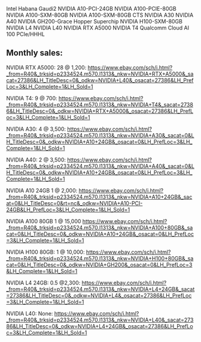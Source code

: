 Intel Habana Gaudi2
NVIDIA A10-PCI-24GB
NVIDIA A100-PCIE-80GB
NVIDIA A100-SXM-80GB
NVIDIA A100-SXM-80GB CTS
NVIDIA A30
NVIDIA A40
NVIDIA GH200-Grace Hopper Superchip
NVIDIA H100-SXM-80GB
NVIDIA L4
NVIDIA L40
NVIDIA RTX A5000
NVIDIA T4
Qualcomm Cloud AI 100 PCIe/HHHL

## Monthly sales:

NVIDIA RTX A5000: 28 @ 1,200: https://www.ebay.com/sch/i.html?_from=R40&_trksid=p2334524.m570.l1313&_nkw=NVIDIA+RTX+A5000&_sacat=27386&LH_TitleDesc=0&_odkw=NVIDIA+L40&_osacat=27386&LH_PrefLoc=3&LH_Complete=1&LH_Sold=1

NVIDIA T4: 9 @ 700: https://www.ebay.com/sch/i.html?_from=R40&_trksid=p2334524.m570.l1313&_nkw=NVIDIA+T4&_sacat=27386&LH_TitleDesc=0&_odkw=NVIDIA+RTX+A5000&_osacat=27386&LH_PrefLoc=3&LH_Complete=1&LH_Sold=1

NVIDIA A30: 4 @ 3,500: https://www.ebay.com/sch/i.html?_from=R40&_trksid=p2334524.m570.l1313&_nkw=NVIDIA+A30&_sacat=0&LH_TitleDesc=0&_odkw=NVIDIA+A10+24GB&_osacat=0&LH_PrefLoc=3&LH_Complete=1&LH_Sold=1

NVIDIA A40: 2 @ 3,500: https://www.ebay.com/sch/i.html?_from=R40&_trksid=p2334524.m570.l1313&_nkw=NVIDIA+A40&_sacat=0&LH_TitleDesc=0&_odkw=NVIDIA+A10+24GB&_osacat=0&LH_PrefLoc=3&LH_Complete=1&LH_Sold=1

NVIDIA A10 24GB 1 @ 2,000: https://www.ebay.com/sch/i.html?_from=R40&_trksid=p2334524.m570.l1313&_nkw=NVIDIA+A10+24GB&_sacat=0&LH_TitleDesc=0&rt=nc&_odkw=NVIDIA+A10-PCI-24GB&LH_PrefLoc=3&LH_Complete=1&LH_Sold=1

NVIDIA A100 80GB 1 @ 15,000 https://www.ebay.com/sch/i.html?_from=R40&_trksid=p2334524.m570.l1313&_nkw=NVIDIA+A100+80GB&_sacat=0&LH_TitleDesc=0&_odkw=NVIDIA+A10+24GB&_osacat=0&LH_PrefLoc=3&LH_Complete=1&LH_Sold=1

NVIDIA H100 80GB: 1 @ 10,000: https://www.ebay.com/sch/i.html?_from=R40&_trksid=p2334524.m570.l1313&_nkw=NVIDIA+H100+80GB&_sacat=0&LH_TitleDesc=0&_odkw=NVIDIA+GH200&_osacat=0&LH_PrefLoc=3&LH_Complete=1&LH_Sold=1

NVIDIA L4 24GB: 0.5 @2,300: https://www.ebay.com/sch/i.html?_from=R40&_trksid=p2334524.m570.l1313&_nkw=NVIDIA+L4+24GB&_sacat=27386&LH_TitleDesc=0&_odkw=NVIDIA+L4&_osacat=27386&LH_PrefLoc=3&LH_Complete=1&LH_Sold=1

NVIDIA L40: None: https://www.ebay.com/sch/i.html?_from=R40&_trksid=p2334524.m570.l1313&_nkw=NVIDIA+L40&_sacat=27386&LH_TitleDesc=0&_odkw=NVIDIA+L4+24GB&_osacat=27386&LH_PrefLoc=3&LH_Complete=1&LH_Sold=1
